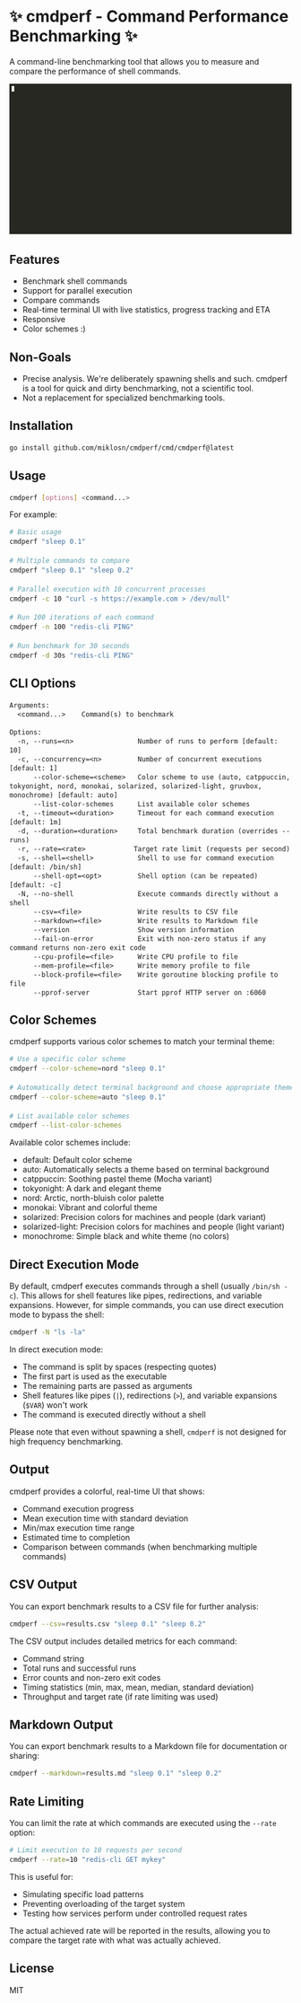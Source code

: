 # ✨ cmdperf - Command Performance Benchmarking ✨

A command-line benchmarking tool that allows you to measure and compare the performance of shell commands.

![cmdperf demo](doc/demo.gif)

## Features

- Benchmark shell commands
- Support for parallel execution
- Compare commands
- Real-time terminal UI with live statistics, progress tracking and ETA
- Responsive
- Color schemes :)

## Non-Goals

- Precise analysis. We're deliberately spawning shells and such. cmdperf is a tool for quick and dirty benchmarking, not a scientific tool.
- Not a replacement for specialized benchmarking tools.

## Installation

```bash
go install github.com/miklosn/cmdperf/cmd/cmdperf@latest
```

## Usage

```bash
cmdperf [options] <command...>
```

For example:

```bash
# Basic usage
cmdperf "sleep 0.1"

# Multiple commands to compare
cmdperf "sleep 0.1" "sleep 0.2"

# Parallel execution with 10 concurrent processes
cmdperf -c 10 "curl -s https://example.com > /dev/null"

# Run 100 iterations of each command
cmdperf -n 100 "redis-cli PING"

# Run benchmark for 30 seconds
cmdperf -d 30s "redis-cli PING"
```

## CLI Options

```
Arguments:
  <command...>    Command(s) to benchmark

Options:
  -n, --runs=<n>                Number of runs to perform [default: 10]
  -c, --concurrency=<n>         Number of concurrent executions [default: 1]
      --color-scheme=<scheme>   Color scheme to use (auto, catppuccin, tokyonight, nord, monokai, solarized, solarized-light, gruvbox, monochrome) [default: auto]
      --list-color-schemes      List available color schemes
  -t, --timeout=<duration>      Timeout for each command execution [default: 1m]
  -d, --duration=<duration>     Total benchmark duration (overrides --runs)
  -r, --rate=<rate>            Target rate limit (requests per second)
  -s, --shell=<shell>           Shell to use for command execution [default: /bin/sh]
      --shell-opt=<opt>         Shell option (can be repeated) [default: -c]
  -N, --no-shell                Execute commands directly without a shell
      --csv=<file>              Write results to CSV file
      --markdown=<file>         Write results to Markdown file
      --version                 Show version information
      --fail-on-error           Exit with non-zero status if any command returns non-zero exit code
      --cpu-profile=<file>      Write CPU profile to file
      --mem-profile=<file>      Write memory profile to file
      --block-profile=<file>    Write goroutine blocking profile to file
      --pprof-server            Start pprof HTTP server on :6060
```

## Color Schemes

cmdperf supports various color schemes to match your terminal theme:

```bash
# Use a specific color scheme
cmdperf --color-scheme=nord "sleep 0.1"

# Automatically detect terminal background and choose appropriate theme
cmdperf --color-scheme=auto "sleep 0.1"

# List available color schemes
cmdperf --list-color-schemes
```

Available color schemes include:

- default: Default color scheme
- auto: Automatically selects a theme based on terminal background
- catppuccin: Soothing pastel theme (Mocha variant)
- tokyonight: A dark and elegant theme
- nord: Arctic, north-bluish color palette
- monokai: Vibrant and colorful theme
- solarized: Precision colors for machines and people (dark variant)
- solarized-light: Precision colors for machines and people (light variant)
- monochrome: Simple black and white theme (no colors)

## Direct Execution Mode

By default, cmdperf executes commands through a shell (usually `/bin/sh -c`). This allows for shell features like pipes, redirections, and variable expansions. However, for simple commands, you can use direct execution mode to bypass the shell:

```bash
cmdperf -N "ls -la"
```

In direct execution mode:

- The command is split by spaces (respecting quotes)
- The first part is used as the executable
- The remaining parts are passed as arguments
- Shell features like pipes (`|`), redirections (`>`), and variable expansions (`$VAR`) won't work
- The command is executed directly without a shell

Please note that even without spawning a shell, `cmdperf` is not designed for high frequency benchmarking.

## Output

cmdperf provides a colorful, real-time UI that shows:

- Command execution progress
- Mean execution time with standard deviation
- Min/max execution time range
- Estimated time to completion
- Comparison between commands (when benchmarking multiple commands)

## CSV Output

You can export benchmark results to a CSV file for further analysis:

```bash
cmdperf --csv=results.csv "sleep 0.1" "sleep 0.2"
```

The CSV output includes detailed metrics for each command:
- Command string
- Total runs and successful runs
- Error counts and non-zero exit codes
- Timing statistics (min, max, mean, median, standard deviation)
- Throughput and target rate (if rate limiting was used)

## Markdown Output

You can export benchmark results to a Markdown file for documentation or sharing:

```bash
cmdperf --markdown=results.md "sleep 0.1" "sleep 0.2"
```

## Rate Limiting

You can limit the rate at which commands are executed using the `--rate` option:

```bash
# Limit execution to 10 requests per second
cmdperf --rate=10 "redis-cli GET mykey"
```

This is useful for:
- Simulating specific load patterns
- Preventing overloading of the target system
- Testing how services perform under controlled request rates

The actual achieved rate will be reported in the results, allowing you to compare the target rate with what was actually achieved.

## License

MIT
